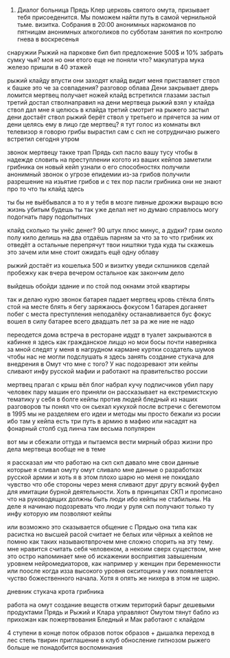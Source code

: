 1. Диалог больница Прядь Клер церковь святого омута, призывает тебя присоеденится. Мы поможем найти путь в самой чернильной тьме. визитка.
Собрания в 20:00
анонимных наркоманов по пятницам
анонимных алкоголиков по субботам
занятия по контролю гнева в воскресенья

снаружии Рыжий на парковке бип бип
предложение 500$ и 10% 
забрать сумку
чья? моя но они етого еще не поняли
что? макулатура мука железо
пришли в 40 этажей

рыжий клайду впусти
они заходят клайд видит меня приставляет ствол к башке это че за совпадения? разговор облава 
Дени закрывает дверь ломится мертвец получает ножей
клайд встретился глазами застыл 
третий достал стволнаправил на дени мертвеца
рыжий взял у клайда ствол дал мне я целюсь в клайда
третий смотрит на рыжего застыл 
дени достаёт ствол
рыжий берёт ствол у третьего и прячется за ним от дени целясь ему в лицо
где мертвец?
я тут голос из комнаты вкл телевизор
я говорю грибы вырастил сам с скп не сотрудничаю
рыжего встретил сегодня утром

звонок мертвецу такке трап
Прядь
скп пасло вашу тусу чтобы в надежде словить на преступлении когото из ваших кейпов
заметили грибника он новый кейп узнали о его способностях 
получили анонимный звонок о угрозе епидемии из-за грибов
получили разрешение на изьятие грибов
и с тех пор пасли грибника
они не знают про то что ты клайд здесь 

ты бы не выёбывался а то я у тебя в мозге пивные дрожжи выращю всю жизнь убитым будешь
ты так уже делал нет но думаю справлюсь
могу подогнать пару подопытных

клайд сколько ты унёс денег? 90 штук плюс минус, а дудки? грам около полу кило
делишь на два отдаёшь парням
за что
за то что грибник их отведёт
а остальные перепрячут твои ништяки туда куда ты скажешь
это зачем или мне стоит ожидать ещё одну облаву

рыжий достаёт из кошелька 500 и визитку
уведи скпшников сделай пробежку как вчера вечером 
остальное как закончим дело

выйдешь обойди здание и по стой под окнами этой квартиры

так и делаю курю 
звонок батарея
падает мертвец кровь стёкла
блять стой на месте
блять я бегу
заряжаюсь фокусом 1
батарея доганяет побег с места преступления
неподалёку останавливается бус фокус вошел в силу батарее всего двадцать лет
за ра же ние
не надо 

переодется дома
встреча в ресторане идудт в туалет закрываются в кабинке
я здесь как гражданское лиццо но мои босы почти наверняка за мной следят у меня в нагрудном кармане куртки создатель шумов чтобы нас не могли подслушать 
я здесь занять создание стукача для внедрения в Омут
что мне с того?
У нас подозревают эти кейпы сливают инфу русской мафии и работают на правительство россии

мертвец прагал с крыш вёл блог набрал кучу подписчиков
убил пару человек пару машин
его приняли
он рассказывает на екстремистскую тематику у себя в болге кейпы против людей
бледный из наших разговоров ты понял что он сьехал кукухой после встречи с бегемотом в 1995 мы не разделяем его идеи и методы
мы просто бежали из росии ибо там у кейпа есть три путь в армию в мафию или насадят на фонарный столб суд линча там весьма популярен

вот мы и сбежали оттуда и пытаемся вести мирный образ жизни про дела мертвеца вообще не в теме

я рассказал им что работаю на скп 
скп давало мне свои данные которые я сливал омуту
омут сливало мне данные о разработках русской армии 
и 
хоть я в этом плохо шарю но меня не покидало чувство что обе стороны через меня сливают друг другу всякий фуфел для имитации бурной деятельности. Хоть в принципах СКП и прописано что на руководящих должны быть люди ибо кейпы не стабильны. На деле я начинаю подозревать что люди у руля скп получают только ту инфу которую им позволяют кейпы 

или возможно это сказывается общение с Прядью она типа как расистка но высшей расой считает не белых или чёрных а кейпов
не помню как таких называютвпрочем мне сложно спорить на эту тему.
мне нравится считать себя человеком, а некоим сверх существом, мне это остро напоминает мне об искажении восприятия завышеным уровнем нейромедиаторов, как например у женщин при беременности или поосле когда изза высокого уровня окситоцина у них появляется чуство божественного начала. Хотя я опять же нихера в этом не шарю.

дневник стукача крота  грибника

работа на омут
создание веществ 
отжим територий барыг дешевыми продуктами
Прядь и Рыжий и Клара управляют Омутом
тянут бабло из прихожан как пожертвования
Бледный и Мак работают с клайдом 


4 ступени в конце поток образов 
поток образов + дышалка
переход в лес степь твирин 
приглашение в клуб
обносление гипнозом рыжего
больше не понадобится
воспоминания

